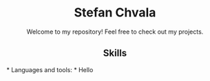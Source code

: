 <h1 align="center">Stefan Chvala</h1>
<p align="center">Welcome to my repository! Feel free to check out my projects.</p>

<h2 align="center">Skills</h2>
* Languages and tools: 
* Hello